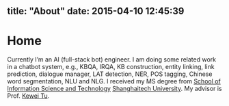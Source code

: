 title: "About"
date: 2015-04-10 12:45:39
---
# Home

Currently I’m an AI (full-stack bot) engineer. I am doing some related work in a chatbot system, e.g., KBQA, IRQA, KB construction, entity linking, link prediction, dialogue manager, LAT detection, NER, POS tagging, Chinese word segmentation, NLU and  NLG. I received my MS degree from [School of Information Science and Technology](http://www.shanghaitech.edu.cn/eng/) [Shanghaitech University](http://www.shanghaitech.edu.cn/eng/). My advisor is Prof. [Kewei Tu](http://sist.shanghaitech.edu.cn/faculty/tukw/). 

<!--## Email
chushb@shanghaitech.edu.cn

## github
[FrankChu0229](https://github.com/FrankChu0229)

## zhihu
[Frank Chu](https://www.zhihu.com/people/chu-shan-bo)

## Photos with Stephen Boyd in SSDS2015
<div  align="center">    
<img src="/img/photoswithboyd.jpg" width = "300" height = "200" alt="PhotosWithStephenBoyd" align=center />
</div>
-->

<!-- ![photoswithStephen](/img/photoswithboyd.jpg)-->

<!--## Photos with Andrew Yao, Wolfram Burgard, Raja Koduri and Vijay Kumar in SSIST2016

<div  align="center">    
<img src="/img/photoSSIST2016.jpg" width = "300" height = "200" alt="PhotosInSSIST2016" align=center />
</div> 
-->


<!--## Photos about me -->

<!--![photosaboutme](/img/photosaboutme.jpg)-->
